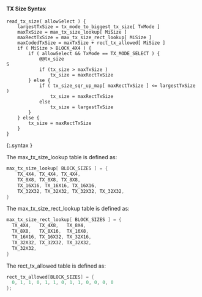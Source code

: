 #### TX Size Syntax

~~~~~
read_tx_size( allowSelect ) {
    largestTxSize = tx_mode_to_biggest_tx_size[ TxMode ]
    maxTxSize = max_tx_size_lookup[ MiSize ]
    maxRectTxSize = max_tx_size_rect_lookup[ MiSize ]
    maxCodedTxSize = maxTxSize + rect_tx_allowed[ MiSize ]
    if ( MiSize > BLOCK_4X4 ) {
        if ( allowSelect && TxMode == TX_MODE_SELECT ) {
            @@tx_size                                                        S
            if (tx_size > maxTxSize )
                tx_size = maxRectTxSize
        } else {
            if ( tx_size_sqr_up_map[ maxRectTxSize ] <= largestTxSize )
                tx_size = maxRectTxSize
            else
                tx_size = largestTxSize
        }
    } else {
        tx_size = maxRectTxSize
    }
}
~~~~~
{:.syntax }

The max_tx_size_lookup table is defined as:

~~~~~ c
max_tx_size_lookup[ BLOCK_SIZES ] = {
    TX_4X4, TX_4X4, TX_4X4,
    TX_8X8, TX_8X8, TX_8X8,
    TX_16X16, TX_16X16, TX_16X16,
    TX_32X32, TX_32X32, TX_32X32, TX_32X32,
}
~~~~~

The max_tx_size_rect_lookup table is defined as:

~~~~~ c
max_tx_size_rect_lookup[ BLOCK_SIZES ] = {
  TX_4X4,   TX_4X8,   TX_8X4,
  TX_8X8,   TX_8X16,  TX_16X8,
  TX_16X16, TX_16X32, TX_32X16,
  TX_32X32, TX_32X32, TX_32X32,
  TX_32X32,
}
~~~~~

The rect_tx_allowed table is defined as:

~~~~~ c
rect_tx_allowed[BLOCK_SIZES] = {
  0, 1, 1, 0, 1, 1, 0, 1, 1, 0, 0, 0, 0
};
~~~~~